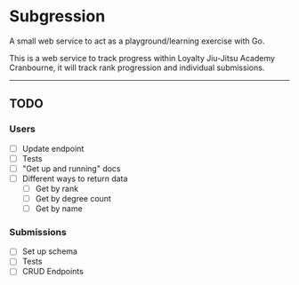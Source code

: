 # Subgression

A small web service to act as a playground/learning exercise with Go.

This is a web service to track progress within Loyalty Jiu-Jitsu Academy Cranbourne, it will track rank progression and individual submissions.

---

## TODO

### Users

- [ ] Update endpoint
- [ ] Tests
- [ ] "Get up and running" docs
- [ ] Different ways to return data
  - [ ] Get by rank
  - [ ] Get by degree count
  - [ ] Get by name

### Submissions

- [ ] Set up schema
- [ ] Tests
- [ ] CRUD Endpoints